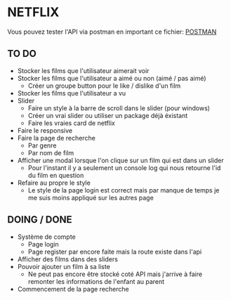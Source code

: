 # NETFLIX

Vous pouvez tester l'API via postman en important ce fichier: [POSTMAN](./Netflix.postman_collection.json)

## TO DO
- Stocker les films que l'utilisateur aimerait voir
- Stocker les films que l'utilisateur a aimé ou non (aimé / pas aimé)
    - Créer un groupe button pour le like / dislike d'un film
- Stocker les films que l'utilisateur a vu
- Slider
    - Faire un style à la barre de scroll dans le slider (pour windows)
    - Créer un vrai slider ou utiliser un package déjà éxistant
    - Faire les vraies card de netflix
- Faire le responsive
- Faire la page de recherche
    - Par genre
    - Par nom de film
- Afficher une modal lorsque l'on clique sur un film qui est dans un slider
    - Pour l'instant il y a seulement un console log qui nous retourne l'id du film en question
- Refaire au propre le style
    - Le style de la page login est correct mais par manque de temps je me suis moins appliqué sur les autres page

## DOING / DONE
- Système de compte
    - Page login
    - Page register par encore faite mais la route existe dans l'api
- Afficher des films dans des sliders
- Pouvoir ajouter un film à sa liste
    - Ne peut pas encore être stocké coté API mais j'arrive à faire remonter les informations de l'enfant au parent
- Commencement de la page recherche
